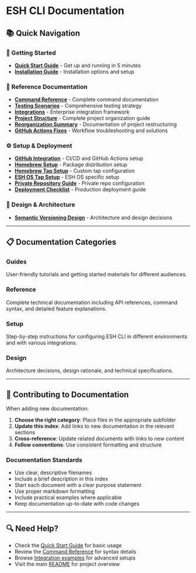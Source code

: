 # ESH CLI Documentation

## 📚 Quick Navigation

### 🚀 Getting Started
- **[Quick Start Guide](guides/QUICK_START_GUIDE.md)** - Get up and running in 5 minutes
- **[Installation Guide](../README.md#installation)** - Installation options and setup

### 📖 Reference Documentation
- **[Command Reference](reference/COMMAND_REFERENCE.md)** - Complete command documentation
- **[Testing Scenarios](reference/TESTING_SCENARIOS.md)** - Comprehensive testing strategy
- **[Integrations](reference/INTEGRATIONS.md)** - Enterprise integration framework
- **[Project Structure](reference/PROJECT_STRUCTURE.md)** - Complete project organization guide
- **[Reorganization Summary](reference/REORGANIZATION_SUMMARY.md)** - Documentation of project restructuring
- **[GitHub Actions Fixes](reference/GITHUB_ACTIONS_FIXES.md)** - Workflow troubleshooting and solutions

### ⚙️ Setup & Deployment
- **[GitHub Integration](setup/GITHUB_TEST_INTEGRATION.md)** - CI/CD and GitHub Actions setup
- **[Homebrew Setup](setup/HOMEBREW_SETUP.md)** - Package distribution setup
- **[Homebrew Tap Setup](setup/HOMEBREW_TAP_SETUP.md)** - Custom tap configuration
- **[ESH OS Tap Setup](setup/ESHOS_TAP_SETUP.md)** - ESH OS specific setup
- **[Private Repository Guide](setup/PRIVATE_REPO_GUIDE.md)** - Private repo configuration
- **[Deployment Checklist](setup/DEPLOYMENT_CHECKLIST.md)** - Production deployment guide

### 🎨 Design & Architecture
- **[Semantic Versioning Design](design/SEMANTIC_VERSIONING_DESIGN.md)** - Architecture and design decisions

---

## 📋 Documentation Categories

### Guides
User-friendly tutorials and getting started materials for different audiences.

### Reference
Complete technical documentation including API references, command syntax, and detailed feature explanations.

### Setup
Step-by-step instructions for configuring ESH CLI in different environments and with various integrations.

### Design
Architecture decisions, design rationale, and technical specifications.

---

## 🤝 Contributing to Documentation

When adding new documentation:

1. **Choose the right category**: Place files in the appropriate subfolder
2. **Update this index**: Add links to new documentation in the relevant sections
3. **Cross-reference**: Update related documents with links to new content
4. **Follow conventions**: Use consistent formatting and structure

### Documentation Standards

- Use clear, descriptive filenames
- Include a brief description in this index
- Start each document with a clear purpose statement
- Use proper markdown formatting
- Include practical examples where applicable
- Keep documentation up-to-date with code changes

---

## 🔍 Need Help?

- Check the [Quick Start Guide](guides/QUICK_START_GUIDE.md) for basic usage
- Review the [Command Reference](reference/COMMAND_REFERENCE.md) for syntax details
- Browse [Integration examples](reference/INTEGRATIONS.md) for advanced setups
- Visit the main [README](../README.md) for project overview
